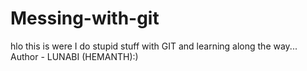 # Messing-with-git
hlo this is were I do stupid stuff with GIT and learning along the way...
<br> 
Author - LUNABI (HEMANTH):)
